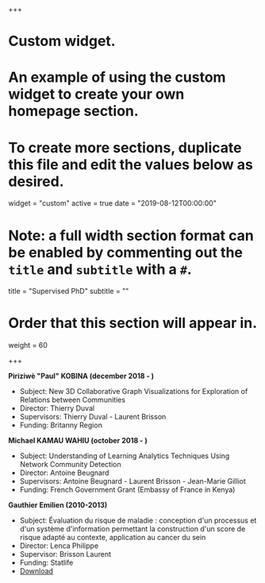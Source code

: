 +++
# Custom widget.
# An example of using the custom widget to create your own homepage section.
# To create more sections, duplicate this file and edit the values below as desired.
widget = "custom"
active = true
date = "2019-08-12T00:00:00"

# Note: a full width section format can be enabled by commenting out the `title` and `subtitle` with a `#`.
title = "Supervised PhD"
subtitle = ""

# Order that this section will appear in.
weight = 60

+++

**Piriziwè "Paul" KOBINA (december 2018 - )**

- Subject: New 3D Collaborative Graph Visualizations for Exploration of Relations between Communities
- Director: Thierry Duval
- Supervisors: Thierry Duval - Laurent Brisson
- Funding: Britanny Region

**Michael KAMAU WAHIU (october 2018 - )**

- Subject: Understanding of Learning Analytics Techniques Using Network Community Detection
- Director: Antoine Beugnard
- Supervisors: Antoine Beugnard - Laurent Brisson - Jean-Marie Gilliot
- Funding: French Government Grant (Embassy of France in Kenya)

**Gauthier Emilien (2010-2013)**

- Subject: Évaluation du risque de maladie : conception d'un processus et d'un système d'information permettant la construction d'un score de risque adapté au contexte, application au cancer du sein
- Director: Lenca Philippe
- Supervisor: Brisson Laurent
- Funding: Statlife
- [Download](https://tel.archives-ouvertes.fr/tel-00811939)
